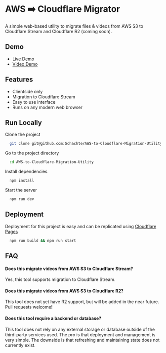 
# AWS ➡️ Cloudflare Migrator

A simple web-based utility to migrate files & videos from AWS S3 to Cloudflare Stream and Cloudflare R2 (coming soon).



## Demo

- [Live Demo](https://aws-to-cloudflare-migration-utility.pages.dev/)
- [Video Demo](https://customer-9cbb9x7nxdw5hb57.cloudflarestream.com/80ab14f16cf4a954433ea2c5a6bb4a0c/watch)


## Features

- Clientside only
- Migration to Cloudflare Stream
- Easy to use interface
- Runs on any modern web browser


## Run Locally

Clone the project

```bash
  git clone git@github.com:Schachte/AWS-to-Cloudflare-Migration-Utility.git
```

Go to the project directory

```bash
  cd AWS-to-Cloudflare-Migration-Utility
```

Install dependencies

```bash
  npm install
```

Start the server

```bash
  npm run dev
```


## Deployment

Deployment for this project is easy and can be replicated using [Cloudflare Pages](https://pages.cloudflare.com/)

```bash
  npm run build && npm run start
```


## FAQ

#### Does this migrate videos from AWS S3 to Cloudflare Stream?

Yes, this tool supports migration to Cloudflare Stream.

#### Does this migrate videos from AWS S3 to Cloudflare R2?

This tool does not yet have R2 support, but will be added in the near future. Pull requests welcome!

#### Does this tool require a backend or database?

This tool does not rely on any external storage or database outside of the third-party services used. 
The pro is that deployment and management is very simple. The downside is that refreshing and maintaining state does not currently exist.